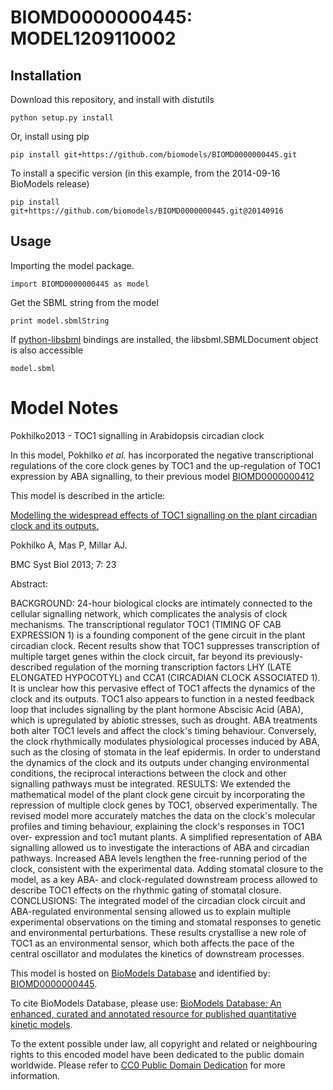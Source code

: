 # BIOMD0000000445: MODEL1209110002

## Installation

Download this repository, and install with distutils

`python setup.py install`

Or, install using pip

`pip install git+https://github.com/biomodels/BIOMD0000000445.git`

To install a specific version (in this example, from the 2014-09-16 BioModels release)

`pip install git+https://github.com/biomodels/BIOMD0000000445.git@20140916`

## Usage

Importing the model package.

`import BIOMD0000000445 as model`

Get the SBML string from the model

`print model.sbmlString`

If [python-libsbml](https://pypi.python.org/pypi/python-libsbml) bindings are
installed, the libsbml.SBMLDocument object is also accessible

`model.sbml`


# Model Notes


Pokhilko2013 - TOC1 signalling in Arabidopsis circadian clock

In this model, Pokhilko _et al._ has incorporated the negative transcriptional
regulations of the core clock genes by TOC1 and the up-regulation of TOC1
expression by ABA signalling, to their previous model
[BIOMD0000000412](http://identifiers.org/biomodels.db/BIOMD0000000412)

This model is described in the article:

[Modelling the widespread effects of TOC1 signalling on the plant circadian
clock and its outputs.](http://identifiers.org/pubmed/23506153)

Pokhilko A, Mas P, Millar AJ.

BMC Syst Biol 2013; 7: 23

Abstract:

BACKGROUND: 24-hour biological clocks are intimately connected to the cellular
signalling network, which complicates the analysis of clock mechanisms. The
transcriptional regulator TOC1 (TIMING OF CAB EXPRESSION 1) is a founding
component of the gene circuit in the plant circadian clock. Recent results
show that TOC1 suppresses transcription of multiple target genes within the
clock circuit, far beyond its previously-described regulation of the morning
transcription factors LHY (LATE ELONGATED HYPOCOTYL) and CCA1 (CIRCADIAN CLOCK
ASSOCIATED 1). It is unclear how this pervasive effect of TOC1 affects the
dynamics of the clock and its outputs. TOC1 also appears to function in a
nested feedback loop that includes signalling by the plant hormone Abscisic
Acid (ABA), which is upregulated by abiotic stresses, such as drought. ABA
treatments both alter TOC1 levels and affect the clock's timing behaviour.
Conversely, the clock rhythmically modulates physiological processes induced
by ABA, such as the closing of stomata in the leaf epidermis. In order to
understand the dynamics of the clock and its outputs under changing
environmental conditions, the reciprocal interactions between the clock and
other signalling pathways must be integrated. RESULTS: We extended the
mathematical model of the plant clock gene circuit by incorporating the
repression of multiple clock genes by TOC1, observed experimentally. The
revised model more accurately matches the data on the clock's molecular
profiles and timing behaviour, explaining the clock's responses in TOC1 over-
expression and toc1 mutant plants. A simplified representation of ABA
signalling allowed us to investigate the interactions of ABA and circadian
pathways. Increased ABA levels lengthen the free-running period of the clock,
consistent with the experimental data. Adding stomatal closure to the model,
as a key ABA- and clock-regulated downstream process allowed to describe TOC1
effects on the rhythmic gating of stomatal closure. CONCLUSIONS: The
integrated model of the circadian clock circuit and ABA-regulated
environmental sensing allowed us to explain multiple experimental observations
on the timing and stomatal responses to genetic and environmental
perturbations. These results crystallise a new role of TOC1 as an
environmental sensor, which both affects the pace of the central oscillator
and modulates the kinetics of downstream processes.

This model is hosted on [BioModels Database](http://www.ebi.ac.uk/biomodels/)
and identified by:
[BIOMD0000000445](http://identifiers.org/biomodels.db/BIOMD0000000445).

To cite BioModels Database, please use: [BioModels Database: An enhanced,
curated and annotated resource for published quantitative kinetic
models](http://identifiers.org/pubmed/20587024).

To the extent possible under law, all copyright and related or neighbouring
rights to this encoded model have been dedicated to the public domain
worldwide. Please refer to [CC0 Public Domain
Dedication](http://creativecommons.org/publicdomain/zero/1.0/) for more
information.


